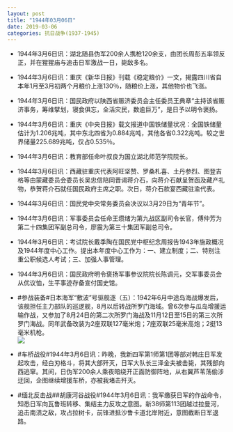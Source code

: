 ```yaml
---
layout: post
title: "1944年03月06日"
date: 2019-03-06
categories: 抗日战争(1937-1945)
---
```


<meta name="referrer" content="no-referrer" />

- 1944年3月6日讯：湖北随县伪军200余人携枪120余支，由团长周彭五率领反正，并在猩猩庙与追击日军激战一日，毙敌多名。 

- 1944年3月6日讯：重庆《新华日报》刊载《稳定粮价》一文，揭露四川省自本年1月至3月初两个月粮价上涨130％，随粮价上涨，其他物价也飞涨。 

- 1944年3月6日讯：国民政府以陕西省赈济委员会主任委员王典章“主持该省赈济事务，筹维擘划，寝食俱忘，全活灾民，数逾巨万”，是日予以明令褒扬。 

- 1944年3月6日讯：重庆《中央日报》载文报道中国铁储量状况：全国铁储量估计为1.206兆吨，其中东北四省为0.884兆吨，其他各省0.322兆吨。较之世界储量225.689兆吨，仅占0.535％。 

- 1944年3月6日讯：教育部任命叶叔良为国立湖北师范学院院长。 

- 1944年3月6日讯：西藏驻重庆代表阿旺坚赞、罗桑札喜、土丹参烈、图登吉格等由蒙藏委员会委员长吴忠信陪同晋谒蒋介石，向蒋介石献呈贺函及藏产礼物，恭贺蒋介石就任国民政府主席之职。次日，蒋介石款宴西藏驻渝代表。 

- 1944年3月6日讯：国民党中央常务委员会决议以3月29日为“青年节”。 

- 1944年3月6日讯：军事委员会任命王缵绪为第九战区副司令长官，傅仲芳为第二十四集团军副总司令，廖震为第三十集团军副总司令。 

- 1944年3月6日讯：考试院长戴季陶在国民党中枢纪念周报告1943年施政概况及1944年度中心工作。提出本年度中心工作为：一、建立制度；二、特别注重公职候选人考试；三、加强人事管理。 

- 1944年3月6日讯：国民政府明令褒扬军事参议院院长陈调元，交军事委员会从优议恤，生平事迹存备宣付国史馆。 

- #参战装备#日本海军“敷波”号驱舰逐（五）：1942年6月中途岛海战爆发后，该舰担任主力部队的巡逻舰，8月以后转战所罗门海域。曾6次参与瓜岛增援运输作战，又参加了8月24日的第二次所罗门海战及11月12日至15日的第三次所罗门海战。同年武备改装为2座双联127毫米炮；7座双联25毫米高炮；2挺13毫米机枪。 <br/><img src="https://wx3.sinaimg.cn/large/aca367d8ly1g0sufitt9pj20u00u1x43.jpg" />

- #车桥战役#1944年3月6日讯：昨晚，我新四军第1师第1团等部对韩庄日军发起攻击，经白刃格斗，将其大部歼灭，日军大队长三泽金夫被击毙，其残部向西逃窜。其间，日伪军200余人乘夜暗绕开正面防御阵地，从右翼芦苇荡偷涉迂回，企图继续增援车桥，亦被我堵击歼灭。 

- #缅北反击战##胡康河谷战役#1944年3月6日讯：我军缴获日军的作战命令，知悉日军向瓦鲁班转移、集结主力反攻之意图。新38师第113团越过拉曼河，追击南溃之敌，攻占拉树卡，前锋进抵沙鲁卡道北岸附近，意图截断日军退路。 

